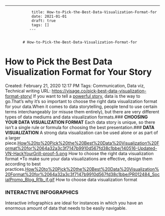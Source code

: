 ---
                title: How-to-Pick-the-Best-Data-Visualization-Format-for
                date: 2021-01-01    
                draft: true
                tags: []
               ---


            # How-to-Pick-the-Best-Data-Visualization-Format-for

# How to Pick the Best Data Visualization Format for Your Story
Created: February 21, 2020 12:17 PM
Tags: Communication, Data viz, Technical writing
URL: https://visage.co/pick-best-data-visualization-format-story/
If you want to tell a [powerful story](http://www.columnfivemedia.com/what-is-brand-storytelling-and-why-should-you-care-about-it), data is the way to go.That’s why it’s so important to choose the right data visualization format for your data.When it comes to data storytelling, people tend to use certain terms interchangeably (or misuse them entirely), but there are very different types of data mediums and data visualization formats.### **CHOOSING YOUR DATA VISUALIZATION FORMAT**
Each data story is unique, so there isn’t a single rule or formula for choosing the best presentation.### **DATA VISUALIZATION**
A strong data visualization can be used alone or as part of a larger piece.[How%20to%20Pick%20the%20Best%20Data%20Visualization%20Format%20for%2064a32a3c3f7147b9910d567fd38c1bbe/140516-Updated-VN-HackYourGrill-proof-5.png](How%20to%20Pick%20the%20Best%20Data%20Visualization%20Format%20for%2064a32a3c3f7147b9910d567fd38c1bbe/140516-Updated-VN-HackYourGrill-proof-5.png)
How to choose the right data visualization format
*To make sure your data visualizations are effective, design them according to best practices.[How%20to%20Pick%20the%20Best%20Data%20Visualization%20Format%20for%2064a32a3c3f7147b9910d567fd38c1bbe/PR012484_SocialPromo_Blog_R1b_jf.gif](How%20to%20Pick%20the%20Best%20Data%20Visualization%20Format%20for%2064a32a3c3f7147b9910d567fd38c1bbe/PR012484_SocialPromo_Blog_R1b_jf.gif)
How to choose data visualization format
### **INTERACTIVE INFOGRAPHICS**
Interactive infographics are ideal for instances in which you have an enormous amount of data that needs to be easily navigable.